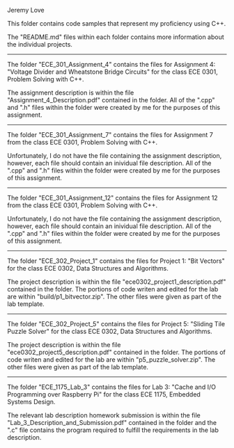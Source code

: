 Jeremy Love

This folder contains code samples that represent my proficiency using C++.

The "README.md" files within each folder contains more information about the
  individual projects.

-----------------------------------------------------------------------------

The folder "ECE_301_Assignment_4" contains the files for Assignment 4: 
  "Voltage Divider and Wheatstone Bridge Circuits" for the class ECE 0301,
  Problem Solving with C++.

The assignment description is within the file "Assignment_4_Description.pdf"
  contained in the folder. All of the ".cpp" and ".h" files within the folder 
  were created by me for the purposes of this assignment.
  
-----------------------------------------------------------------------------

The folder "ECE_301_Assignment_7" contains the files for Assignment 7 from 
  the class ECE 0301, Problem Solving with C++.

Unfortunately, I do not have the file containing the assignment description,
  however, each file should contain an inividual file description. All of the 
  ".cpp" and ".h" files within the folder were created by me for the purposes 
  of this assignment.
  
-----------------------------------------------------------------------------

The folder "ECE_301_Assignment_12" contains the files for Assignment 12 from 
  the class ECE 0301, Problem Solving with C++.

Unfortunately, I do not have the file containing the assignment description,
  however, each file should contain an inividual file description. All of the 
  ".cpp" and ".h" files within the folder were created by me for the purposes 
  of this assignment.

-----------------------------------------------------------------------------

The folder "ECE_302_Project_1" contains the files for Project 1: "Bit 
  Vectors" for the class ECE 0302, Data Structures and Algorithms.

The project description is within the file "ece0302_project1_description.pdf"
  contained in the folder. The portions of code writen and edited for the lab 
  are within "build/p1_bitvector.zip". The other files were given as part of 
  the lab template.

-----------------------------------------------------------------------------

The folder "ECE_302_Project_5" contains the files for Project 5: "Sliding 
  Tile Puzzle Solver" for the class ECE 0302, Data Structures and Algorithms.

The project description is within the file "ece0302_project5_description.pdf"
  contained in the folder. The portions of code writen and edited for the lab 
  are within "p5_puzzle_solver.zip". The other files were given as part of
  the lab template.

-----------------------------------------------------------------------------

The folder "ECE_1175_Lab_3" contains the files for Lab 3: "Cache and I/O 
  Programming over Raspberry Pi" for the class ECE 1175, Embedded Systems 
  Design.

The relevant lab description homework submission is within the file 
  "Lab_3_Description_and_Submission.pdf" contained in the folder and the 
  ".c" file contains the program required to fulfill the requirements in the 
  lab description.